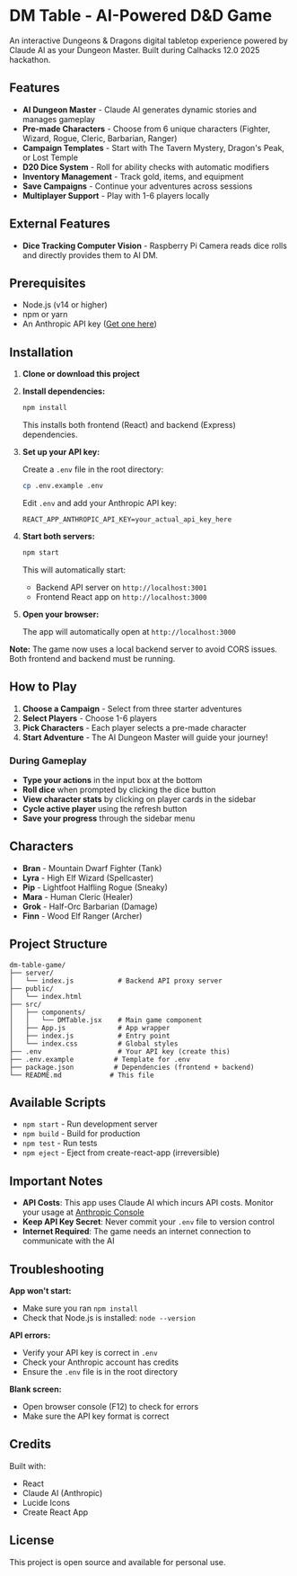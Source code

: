 # DM Table - AI-Powered D&D Game

An interactive Dungeons & Dragons digital tabletop experience powered by Claude AI as your Dungeon Master. Built during Calhacks 12.0 2025 hackathon.

## Features

- **AI Dungeon Master** - Claude AI generates dynamic stories and manages gameplay
- **Pre-made Characters** - Choose from 6 unique characters (Fighter, Wizard, Rogue, Cleric, Barbarian, Ranger)
- **Campaign Templates** - Start with The Tavern Mystery, Dragon's Peak, or Lost Temple
- **D20 Dice System** - Roll for ability checks with automatic modifiers
- **Inventory Management** - Track gold, items, and equipment
- **Save Campaigns** - Continue your adventures across sessions
- **Multiplayer Support** - Play with 1-6 players locally

## External Features

- **Dice Tracking Computer Vision** - Raspberry Pi Camera reads dice rolls and directly provides them to AI DM.

## Prerequisites

- Node.js (v14 or higher)
- npm or yarn
- An Anthropic API key ([Get one here](https://console.anthropic.com/))

## Installation

1. **Clone or download this project**

2. **Install dependencies:**
   ```bash
   npm install
   ```
   
   This installs both frontend (React) and backend (Express) dependencies.

3. **Set up your API key:**
   
   Create a `.env` file in the root directory:
   ```bash
   cp .env.example .env
   ```
   
   Edit `.env` and add your Anthropic API key:
   ```
   REACT_APP_ANTHROPIC_API_KEY=your_actual_api_key_here
   ```

4. **Start both servers:**
   ```bash
   npm start
   ```
   
   This will automatically start:
   - Backend API server on `http://localhost:3001`
   - Frontend React app on `http://localhost:3000`

5. **Open your browser:**
   
   The app will automatically open at `http://localhost:3000`

**Note:** The game now uses a local backend server to avoid CORS issues. Both frontend and backend must be running.

## How to Play

1. **Choose a Campaign** - Select from three starter adventures
2. **Select Players** - Choose 1-6 players
3. **Pick Characters** - Each player selects a pre-made character
4. **Start Adventure** - The AI Dungeon Master will guide your journey!

### During Gameplay

- **Type your actions** in the input box at the bottom
- **Roll dice** when prompted by clicking the dice button
- **View character stats** by clicking on player cards in the sidebar
- **Cycle active player** using the refresh button
- **Save your progress** through the sidebar menu

## Characters

- **Bran** - Mountain Dwarf Fighter (Tank)
- **Lyra** - High Elf Wizard (Spellcaster)
- **Pip** - Lightfoot Halfling Rogue (Sneaky)
- **Mara** - Human Cleric (Healer)
- **Grok** - Half-Orc Barbarian (Damage)
- **Finn** - Wood Elf Ranger (Archer)

## Project Structure

```
dm-table-game/
├── server/
│   └── index.js           # Backend API proxy server
├── public/
│   └── index.html
├── src/
│   ├── components/
│   │   └── DMTable.jsx    # Main game component
│   ├── App.js             # App wrapper
│   ├── index.js           # Entry point
│   └── index.css          # Global styles
├── .env                   # Your API key (create this)
├── .env.example          # Template for .env
├── package.json          # Dependencies (frontend + backend)
└── README.md            # This file
```

## Available Scripts

- `npm start` - Run development server
- `npm build` - Build for production
- `npm test` - Run tests
- `npm eject` - Eject from create-react-app (irreversible)

## Important Notes

- **API Costs**: This app uses Claude AI which incurs API costs. Monitor your usage at [Anthropic Console](https://console.anthropic.com/)
- **Keep API Key Secret**: Never commit your `.env` file to version control
- **Internet Required**: The game needs an internet connection to communicate with the AI

## Troubleshooting

**App won't start:**
- Make sure you ran `npm install`
- Check that Node.js is installed: `node --version`

**API errors:**
- Verify your API key is correct in `.env`
- Check your Anthropic account has credits
- Ensure the `.env` file is in the root directory

**Blank screen:**
- Open browser console (F12) to check for errors
- Make sure the API key format is correct

## Credits

Built with:
- React
- Claude AI (Anthropic)
- Lucide Icons
- Create React App

## License

This project is open source and available for personal use.
